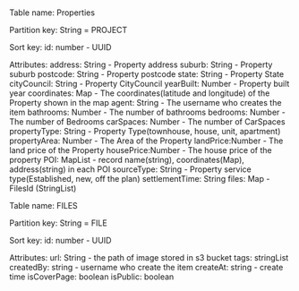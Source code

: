 #

Table name: Properties

Partition key: String = PROJECT

Sort key: id: number - UUID

Attributes:
address: String - Property address
suburb: String - Property suburb
postcode: String - Property postcode
state: String - Property State
cityCouncil: String - Property CityCouncil
yearBuilt: Number - Property built year
coordinates: Map - The coordinates(latitude and longitude) of the Property shown in the map
agent: String - The username who creates the item
bathrooms: Number - The number of bathrooms
bedrooms: Number - The number of Bedrooms
carSpaces: Number - The number of CarSpaces
propertyType: String - Property Type(townhouse, house, unit, apartment)
propertyArea: Number - The Area of the Property
landPrice:Number - The land price of the Property
housePrice:Number - The house price of the property
POI: MapList - record name(string), coordinates(Map), address(string) in each POI
sourceType: String - Property service type(Established, new, off the plan)
settlementTime: String
files: Map  - FilesId (StringList)


Table name: FILES

Partition key: String = FILE

Sort key: id: number - UUID

Attributes:
url: String - the path of image stored in s3 bucket
tags: stringList
createdBy: string - username who create the item
createAt: string - create time
isCoverPage: boolean
isPublic: boolean
